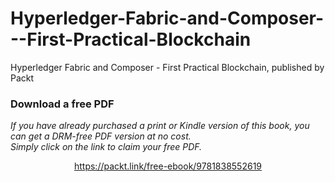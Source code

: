 # Hyperledger-Fabric-and-Composer---First-Practical-Blockchain
Hyperledger Fabric and Composer - First Practical Blockchain, published by Packt
### Download a free PDF

 <i>If you have already purchased a print or Kindle version of this book, you can get a DRM-free PDF version at no cost.<br>Simply click on the link to claim your free PDF.</i>
<p align="center"> <a href="https://packt.link/free-ebook/9781838552619">https://packt.link/free-ebook/9781838552619 </a> </p>